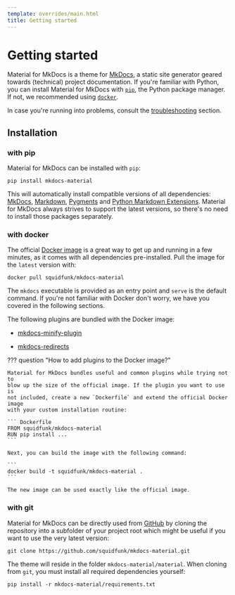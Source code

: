 ```yaml
---
template: overrides/main.html
title: Getting started
---
```


# Getting started

Material for MkDocs is a theme for [MkDocs][1], a static site generator geared
towards (technical) project documentation. If you're familiar with Python, you
can install Material for MkDocs with [`pip`][2], the Python package manager.
If not, we recommended using [`docker`][3].

In case you're running into problems, consult the [troubleshooting][4] section.

  [1]: https://www.mkdocs.org
  [2]: #with-pip
  [3]: #with-docker
  [4]: troubleshooting.md

## Installation

### with pip

Material for MkDocs can be installed with `pip`:

```
pip install mkdocs-material
```

This will automatically install compatible versions of all dependencies:
[MkDocs][1], [Markdown][5], [Pygments][6] and [Python Markdown Extensions][7].
Material for MkDocs always strives to support the latest versions, so there's
no need to install those packages separately.

  [5]: https://python-markdown.github.io/
  [6]: https://pygments.org/
  [7]: https://facelessuser.github.io/pymdown-extensions/

### with docker

The official [Docker image][8] is a great way to get up and running in a few
minutes, as it comes with all dependencies pre-installed. Pull the image for the 
`latest` version with:

```
docker pull squidfunk/mkdocs-material
```

The `mkdocs` executable is provided as an entry point and `serve` is the 
default command. If you're not familiar with Docker don't worry, we have you
covered in the following sections.

The following plugins are bundled with the Docker image:

- [mkdocs-minify-plugin][9]
- [mkdocs-redirects][10]

  [8]: https://hub.docker.com/r/squidfunk/mkdocs-material/
  [9]: https://github.com/byrnereese/mkdocs-minify-plugin
  [10]: https://github.com/datarobot/mkdocs-redirects

??? question "How to add plugins to the Docker image?"

    Material for MkDocs bundles useful and common plugins while trying not to
    blow up the size of the official image. If the plugin you want to use is
    not included, create a new `Dockerfile` and extend the official Docker image
    with your custom installation routine:

    ``` Dockerfile
    FROM squidfunk/mkdocs-material
    RUN pip install ...
    ```

    Next, you can build the image with the following command:

    ```
    docker build -t squidfunk/mkdocs-material .
    ```

    The new image can be used exactly like the official image.

### with git

Material for MkDocs can be directly used from [GitHub][11] by cloning the
repository into a subfolder of your project root which might be useful if you
want to use the very latest version:

```
git clone https://github.com/squidfunk/mkdocs-material.git
```

The theme will reside in the folder `mkdocs-material/material`. When cloning
from `git`, you must install all required dependencies yourself:

```
pip install -r mkdocs-material/requirements.txt
```

  [11]: https://github.com/squidfunk/mkdocs-material
